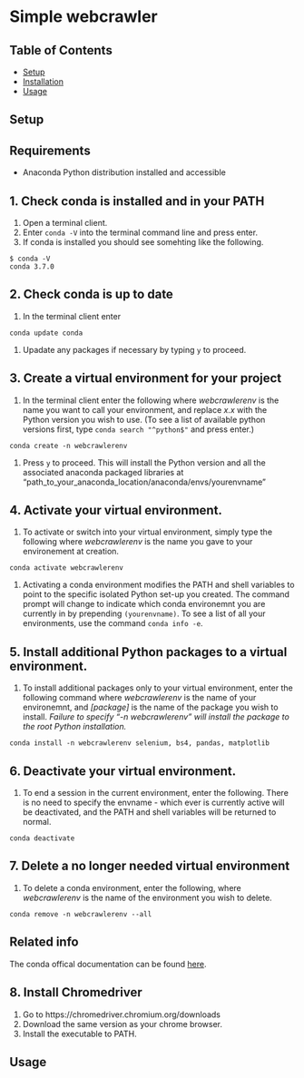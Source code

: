 <!DOCTYPE html>
<html>

<head>
    <h1>Simple webcrawler</h1>
</head>

<body>
    <h2>Table of Contents</h2>
    <ul>
        <li><a href="#section1">Setup</a></li>
        <li><a href="#section2">Installation</a></li>
        <li><a href="#section3">Usage</a></li>
    </ul>
    <h2 id="section1">Setup</h2>
    <p>
        <h2 id="requirements">Requirements</h2>
        <ul>
            <li>Anaconda Python distribution installed and accessible</li>
        </ul>
        <h2 id="check-conda-is-installed-and-in-your-path">1. Check conda is installed and in your PATH</h2>
        <ol>
            <li>Open a terminal client.</li>
            <li>Enter <code>conda -V</code> into the terminal command line and press enter.</li>
            <li>If conda is installed you should see somehting like the following.</li>
        </ol>
        <div class="highlight"><pre><code class="language-bash" data-lang="bash"><span class="nv">$ </span>conda -V 
conda 3.7.0</code></pre></div>
        <h2 id="check-conda-is-up-to-date">2. Check conda is up to date</h2>
        <ol>
            <li>In the terminal client enter</li>
        </ol>
        <div class="highlight"><pre><code class="language-bash" data-lang="bash">conda update conda</code></pre></div>
        <ol>
            <li>Upadate any packages if necessary by typing <code>y</code> to proceed.</li>
        </ol>
        <h2 id="create-a-virtual-environment-for-your-project">3. Create a virtual environment for your project</h2>
        <ol>
            <li>In the terminal client enter the following where <em>webcrawlerenv</em> is the name you want to call your environment, and replace <em>x.x</em> with the Python version you wish to use. (To see a list of available python versions first, type <code>conda search "^python$"</code> and press enter.) </li>
        </ol>
        <div class="highlight"><pre><code class="language-bash" data-lang="bash">conda create -n webcrawlerenv</code></pre></div>
        <ol>
            <li>Press <code>y</code> to proceed. This will install the Python version and all the associated anaconda packaged libraries at “path_to_your_anaconda_location/anaconda/envs/yourenvname”</li>
        </ol>
        <h2 id="activate-your-virtual-environment">4. Activate your virtual environment.</h2>
        <ol>
            <li>To activate or switch into your virtual environment, simply type the following where <em>webcrawlerenv</em> is the name you gave to your environement at creation.</li>
        </ol>
        <div class="highlight"><pre><code class="language-bash" data-lang="bash"><span class="nb">conda </span>activate webcrawlerenv</code></pre></div>
        <ol>
            <li>Activating a conda environment modifies the PATH and shell variables to point to the specific isolated Python set-up you created. The command prompt will change to indicate which conda environemnt you are currently in by prepending <code>(yourenvname)</code>. To see a list of all your environments, use the command <code>conda info -e</code>.</li>
        </ol>
        <h2 id="install-additional-python-packages-to-a-virtual-environment">5. Install additional Python packages to a virtual environment.</h2>
        <ol>
            <li>To install additional packages only to your virtual environment, enter the following command where <em>webcrawlerenv</em> is the name of your environemnt, and <em>[package]</em> is the name of the package you wish to install. <em>Failure to specify “-n webcrawlerenv” will install the package to the root Python installation.</em> </li>
        </ol>
        <div class="highlight"><pre><code class="language-bash" data-lang="bash">conda install -n webcrawlerenv <span class="o"></span>selenium, bs4, pandas, matplotlib<span class="o"></span></code></pre></div>
        <h2 id="deactivate-your-virtual-environment">6. Deactivate your virtual environment.</h2>
        <ol>
            <li>To end a session in the current environment, enter the following. There is no need to specify the envname - which ever is currently active will be deactivated, and the PATH and shell variables will be returned to normal.</li>
        </ol>
        <div class="highlight"><pre><code class="language-bash" data-lang="bash"><span class="nb">conda </span>deactivate</code></pre></div>
        <h2 id="delete-a-no-longer-needed-virtual-environment">7. Delete a no longer needed virtual environment</h2>
        <ol>
            <li>To delete a conda environment, enter the following, where <em>webcrawlerenv</em> is the name of the environment you wish to delete.</li>
        </ol>
        <div class="highlight"><pre><code class="language-bash" data-lang="bash">conda remove -n webcrawlerenv --all</code></pre></div>
        <h2 id="related-info">Related info</h2>
        <p>The conda offical documentation can be found <a href="http://conda.pydata.org/docs/intro.html">here</a>.</p>
        <h2 id="check-conda-is-installed-and-in-your-path">8. Install Chromedriver</h2>
        <ol>
            <li>Go to https://chromedriver.chromium.org/downloads</li>
            <li>Download the same version as your chrome browser.</li>
            <li>Install the executable to PATH.</li>
        </ol>
    <h2 id="section3">Usage</h2>
    <p>
    </p>
</body>

</html>
